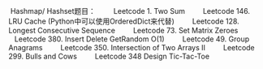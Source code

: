  Hashmap/ Hashset题目：
        Leetcode 1. Two Sum
        Leetcode 146. LRU Cache (Python中可以使用OrderedDict来代替)
        Leetcode 128. Longest Consecutive Sequence
        Leetcode 73. Set Matrix Zeroes
        Leetcode 380. Insert Delete GetRandom O(1)
        Leetcode 49. Group Anagrams
        Leetcode 350. Intersection of Two Arrays II
        Leetcode 299. Bulls and Cows
        Leetcode 348 Design Tic-Tac-Toe